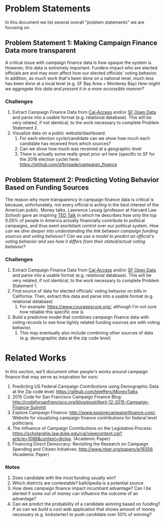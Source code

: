# Problem Statements
In this document we list several overall "problem statements" we are focusing on.

## Problem Statement 1: Making Campaign Finance Data more transparent
A critical issue with campaign finance data is how opaque the system is. However, this data is extremely important. Funders impact who are elected officials are and may even affect how our elected officials' voting behavior. In addition, as much work that's been done on a national level, much less has been done at a local level (e.g. SF Bay Area + Monterey Bay) *How might we aggregate this data and present it in a more accessible manner?*

### Challenges

1. Extract Campaign Finance Data from [Cal-Access](http://cal-access.sos.ca.gov/Campaign/) and/or [SF Open Data](https://data.sfgov.org/City-Management-and-Ethics/Campaign-Finance-Database/sv2b-bdbj) and parse into a usable format (e.g. relational database). This will be very related, if not identical, to the work necessary to complete Problem Statement 2.
2. Visualize data on a public website/dashboard.
    1. For each election cycle/candidate can we show how much each candidate has received from which sources?
    2. Can we show how much was received at a geographic level
    3. There is actually some really great prior art here (specific to SF for the 2016 election cycle) here: https://github.com/sfbrigade/campaign_finance

## Problem Statement 2: Predicting Voting Behavior Based on Funding Sources
The reason why more transparency in campaign finance data is critical is because, unfortunately, not every official is acting in the best interest of the American public. Money talks. Lawrence Lessig (professor at Harvard Law School) gave an inspiring [TED Talk](https://www.ted.com/talks/lawrence_lessig_we_the_people_and_the_republic_we_must_reclaim) in which he describes how only the top 0.05% of people in America actually financially contribute to poltiical campaigns, and thus exert exorbitant control over our political system. *How can we dive deeper into understanding the link between campaign funding sources and voting behavior? Can we use a model to predict an official's voting behavior and see how it differs from their stated/actual voting behavior?*

### Challenges

1. Extract Campaign Finance Data from [Cal-Access](http://cal-access.sos.ca.gov/Campaign/) and/or [SF Open Data](https://data.sfgov.org/City-Management-and-Ethics/Campaign-Finance-Database/sv2b-bdbj) and parse into a usable format (e.g. relational database). This will be very related, if not identical, to the work necessary to complete Problem Statement 1.
2. Find source of data for elected officials' voting behavior on bills in California. Then, extract this data and parse into a usable format (e.g. relational database)
    1. For example: https://www.couragescore.org/, although I'm not sure how reliable this specific one is
3. Build a predictive model that combines campaign finance data with voting records to see how tightly related funding sources are with voting behavior.
    1. This may eventually also include combining other sources of data (e.g. demographic data at the zip code level)
    
# Related Works
In this section, we'll document other people's works around campaign finance that may serve as inspiration for ours:

1. Predicting US Federal Campaign Contributions using Demographic Data at the Zip code level: https://github.com/tejeffers/MoneyTalks
2. 2015 Code for San Francisco Campaign Finance Blog: http://codeforsanfrancisco.org/blog/post/April-12-2015-Campaign-Finance-Summit
3. Explore Campaign Finance: http://www.explorecampaignfinance.com/. Website for visualizing campaign finance contributions for federal level politicians.
4. The Influence of Campaign Contributions on the Legislative Process: https://scholarship.law.duke.edu/cgi/viewcontent.cgi?article=1088&context=djclpp. (Academic Paper)
5. Financing Direct Democracy: Revisiting the Research on Campaign Spending and Citizen Initiatives: http://www.nber.org/papers/w16356 (Academic Paper)


### Notes
1. Does candidate with the most funding usually win?
2. Which districts are contestable? ballotpedia is a potential source
3. How does campaign finance impact incumbant advantage? Can I be alerted if some out of money can influence the outcome of an advantage?
4. Can we predict the probability of a candidate winning based on funding? If so can we build a cool web application that shows amount of money necessary (e.g. kickstarter) to push candidate over 50% of winning?
